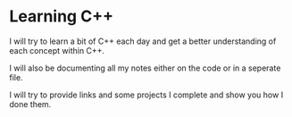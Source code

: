 # Learning C++

I will try to learn a bit of C++ each day and get a better understanding of each concept within C++.

I will also be documenting all my notes either on the code or in a seperate file.

I will try to provide links and some projects I complete and show you how I done them.
